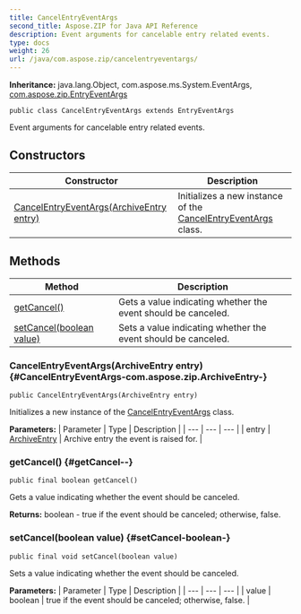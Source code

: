 ```yaml
---
title: CancelEntryEventArgs
second_title: Aspose.ZIP for Java API Reference
description: Event arguments for cancelable entry related events.
type: docs
weight: 26
url: /java/com.aspose.zip/cancelentryeventargs/
---
```


**Inheritance:**
java.lang.Object, com.aspose.ms.System.EventArgs, [com.aspose.zip.EntryEventArgs](../../com.aspose.zip/entryeventargs)
```
public class CancelEntryEventArgs extends EntryEventArgs
```

Event arguments for cancelable entry related events.
## Constructors

| Constructor | Description |
| --- | --- |
| [CancelEntryEventArgs(ArchiveEntry entry)](#CancelEntryEventArgs-com.aspose.zip.ArchiveEntry-) | Initializes a new instance of the [CancelEntryEventArgs](../../com.aspose.zip/cancelentryeventargs) class. |
## Methods

| Method | Description |
| --- | --- |
| [getCancel()](#getCancel--) | Gets a value indicating whether the event should be canceled. |
| [setCancel(boolean value)](#setCancel-boolean-) | Sets a value indicating whether the event should be canceled. |
### CancelEntryEventArgs(ArchiveEntry entry) {#CancelEntryEventArgs-com.aspose.zip.ArchiveEntry-}
```
public CancelEntryEventArgs(ArchiveEntry entry)
```


Initializes a new instance of the [CancelEntryEventArgs](../../com.aspose.zip/cancelentryeventargs) class.

**Parameters:**
| Parameter | Type | Description |
| --- | --- | --- |
| entry | [ArchiveEntry](../../com.aspose.zip/archiveentry) | Archive entry the event is raised for. |

### getCancel() {#getCancel--}
```
public final boolean getCancel()
```


Gets a value indicating whether the event should be canceled.

**Returns:**
boolean - true if the event should be canceled; otherwise, false.
### setCancel(boolean value) {#setCancel-boolean-}
```
public final void setCancel(boolean value)
```


Sets a value indicating whether the event should be canceled.

**Parameters:**
| Parameter | Type | Description |
| --- | --- | --- |
| value | boolean | true if the event should be canceled; otherwise, false. |

